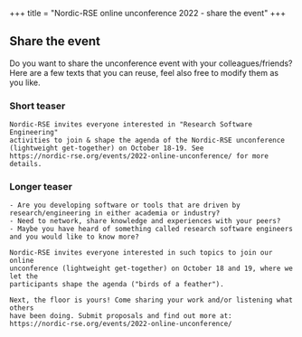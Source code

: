 +++
title = "Nordic-RSE online unconference 2022 - share the event"
+++

## Share the event

Do you want to share the unconference event with your colleagues/friends? Here are a few
texts that you can reuse, feel also free to modify them as you like.


### Short teaser

```
Nordic-RSE invites everyone interested in "Research Software Engineering"
activities to join & shape the agenda of the Nordic-RSE unconference
(lightweight get-together) on October 18-19. See
https://nordic-rse.org/events/2022-online-unconference/ for more details.
```


### Longer teaser

```
- Are you developing software or tools that are driven by research/engineering in either academia or industry?
- Need to network, share knowledge and experiences with your peers?
- Maybe you have heard of something called research software engineers and you would like to know more?

Nordic-RSE invites everyone interested in such topics to join our online
unconference (lightweight get-together) on October 18 and 19, where we let the
participants shape the agenda ("birds of a feather").

Next, the floor is yours! Come sharing your work and/or listening what others
have been doing. Submit proposals and find out more at:
https://nordic-rse.org/events/2022-online-unconference/
```
